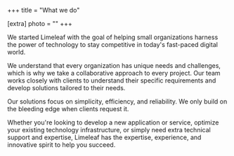 +++
title = "What we do"

[extra]
photo = ""
+++

We started Limeleaf with the goal of helping small organizations harness the power of technology to stay competitive in today's fast-paced digital world.

We understand that every organization has unique needs and challenges, which is why we take a collaborative approach to every project. Our team works closely with clients to understand their specific requirements and develop solutions tailored to their needs.

Our solutions focus on simplicity, efficiency, and reliability. We only build on the bleeding edge when clients request it.

Whether you're looking to develop a new application or service, optimize your existing technology infrastructure, or simply need extra technical support and expertise, Limeleaf has the expertise, experience, and innovative spirit to help you succeed.
